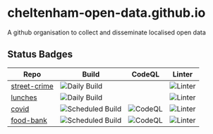 # cheltenham-open-data.github.io

A github organisation to collect and disseminate localised open data

## Status Badges

| Repo | Build | CodeQL | Linter |
| --- | --- | --- | --- |
| [street-crime](https://github.com/cheltenham-open-data/street-crime) | ![Daily Build](https://github.com/cheltenham-open-data/street-crime/workflows/Daily%20Build/badge.svg) | |![Linter](https://github.com/cheltenham-open-data/street-crime/workflows/Linter/badge.svg)|
| [lunches](https://github.com/cheltenham-open-data/lunches) | ![Daily Build](https://github.com/cheltenham-open-data/cheltenham-lunch.thechels.uk/workflows/Daily%20Build/badge.svg) |  |![Linter](https://github.com/cheltenham-open-data/cheltenhamlunch.thechels.uk/workflows/Linter/badge.svg)|
| [covid](https://github.com/cheltenham-open-data/covid/) | ![Scheduled Build](https://github.com/cheltenham-open-data/covid/workflows/Scheduled%20Build/badge.svg) | ![CodeQL](https://github.com/cheltenham-open-data/covid/workflows/CodeQL/badge.svg) | ![Linter](https://github.com/cheltenham-open-data/covid/workflows/Linter/badge.svg) |
| [food-bank](https://github.com/cheltenham-open-data/food-bank/) | ![Scheduled Build](https://github.com/cheltenham-open-data/food-bank/workflows/Scheduled%20Build/badge.svg) | ![CodeQL](https://github.com/cheltenham-open-data/food-bank/workflows/CodeQL/badge.svg) | ![Linter](https://github.com/cheltenham-open-data/food-bank/workflows/Linter/badge.svg) |
